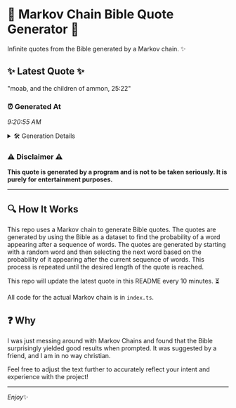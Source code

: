 # 📖 Markov Chain Bible Quote Generator 📖

Infinite quotes from the Bible generated by a Markov chain. ✨

## ✨ Latest Quote ✨
"moab, and the children of ammon, 25:22"

### ⏰ Generated At
*9:20:55 AM*

<details>
    <summary>🛠️ Generation Details</summary>
    <p>
        <strong>🌱 Seed:</strong> moab,<br>
        <strong>🔄 Iterations:</strong> 6<br>
        <strong>📜 Context History:</strong><br>[ moab, ]: and<br>[ moab,, and ]: the<br>[ moab,, and, the ]: children<br>[ moab,, and, the, children ]: of<br>[ moab,, and, the, children, of ]: ammon,<br>[ moab,, and, the, children, of, ammon, ]: 25:22<br>
    </p>
</details>

### ⚠️ Disclaimer ⚠️
**This quote is generated by a program and is not to be taken seriously. It is purely for entertainment purposes.**

---

## 🔍 How It Works

This repo uses a Markov chain to generate Bible quotes. The quotes are generated by using the Bible as a dataset to find the probability of a word appearing after a sequence of words. The quotes are generated by starting with a random word and then selecting the next word based on the probability of it appearing after the current sequence of words. This process is repeated until the desired length of the quote is reached.

This repo will update the latest quote in this README every 10 minutes. ⏳

All code for the actual Markov chain is in `index.ts`.

## ❓ Why

I was just messing around with Markov Chains and found that the Bible surprisingly yielded good results when prompted. 
It was suggested by a friend, and I am in no way christian.

Feel free to adjust the text further to accurately reflect your intent and experience with the project!

---

*Enjoy*✨
